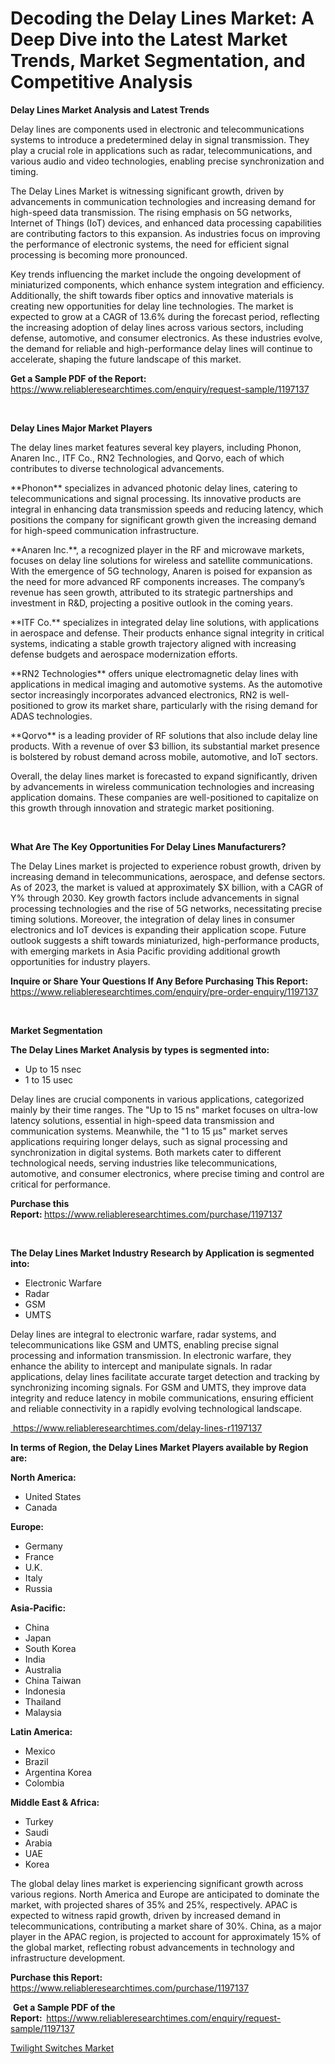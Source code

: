 <p><h1>Decoding the Delay Lines Market: A Deep Dive into the Latest Market Trends, Market Segmentation, and Competitive Analysis</h1></p><p><strong>Delay Lines Market Analysis and Latest Trends</strong></p>
<p><p>Delay lines are components used in electronic and telecommunications systems to introduce a predetermined delay in signal transmission. They play a crucial role in applications such as radar, telecommunications, and various audio and video technologies, enabling precise synchronization and timing.</p><p>The Delay Lines Market is witnessing significant growth, driven by advancements in communication technologies and increasing demand for high-speed data transmission. The rising emphasis on 5G networks, Internet of Things (IoT) devices, and enhanced data processing capabilities are contributing factors to this expansion. As industries focus on improving the performance of electronic systems, the need for efficient signal processing is becoming more pronounced.</p><p>Key trends influencing the market include the ongoing development of miniaturized components, which enhance system integration and efficiency. Additionally, the shift towards fiber optics and innovative materials is creating new opportunities for delay line technologies. The market is expected to grow at a CAGR of 13.6% during the forecast period, reflecting the increasing adoption of delay lines across various sectors, including defense, automotive, and consumer electronics. As these industries evolve, the demand for reliable and high-performance delay lines will continue to accelerate, shaping the future landscape of this market.</p></p>
<p><strong>Get a Sample PDF of the Report:&nbsp;</strong> <a href="https://www.reliableresearchtimes.com/enquiry/request-sample/1197137?utm_campaign=2389&utm_medium=2&utm_source=Github&utm_content=ia&utm_term=10022025&utm_id=delay-lines">https://www.reliableresearchtimes.com/enquiry/request-sample/1197137</a></p>
<p>&nbsp;</p>
<p><strong>Delay Lines Major Market Players</strong></p>
<p><p>The delay lines market features several key players, including Phonon, Anaren Inc., ITF Co., RN2 Technologies, and Qorvo, each of which contributes to diverse technological advancements.</p><p>**Phonon** specializes in advanced photonic delay lines, catering to telecommunications and signal processing. Its innovative products are integral in enhancing data transmission speeds and reducing latency, which positions the company for significant growth given the increasing demand for high-speed communication infrastructure.</p><p>**Anaren Inc.**, a recognized player in the RF and microwave markets, focuses on delay line solutions for wireless and satellite communications. With the emergence of 5G technology, Anaren is poised for expansion as the need for more advanced RF components increases. The company’s revenue has seen growth, attributed to its strategic partnerships and investment in R&D, projecting a positive outlook in the coming years.</p><p>**ITF Co.** specializes in integrated delay line solutions, with applications in aerospace and defense. Their products enhance signal integrity in critical systems, indicating a stable growth trajectory aligned with increasing defense budgets and aerospace modernization efforts.</p><p>**RN2 Technologies** offers unique electromagnetic delay lines with applications in medical imaging and automotive systems. As the automotive sector increasingly incorporates advanced electronics, RN2 is well-positioned to grow its market share, particularly with the rising demand for ADAS technologies.</p><p>**Qorvo** is a leading provider of RF solutions that also include delay line products. With a revenue of over $3 billion, its substantial market presence is bolstered by robust demand across mobile, automotive, and IoT sectors.</p><p>Overall, the delay lines market is forecasted to expand significantly, driven by advancements in wireless communication technologies and increasing application domains. These companies are well-positioned to capitalize on this growth through innovation and strategic market positioning.</p></p>
<p>&nbsp;</p>
<p><strong>What Are The Key Opportunities For Delay Lines Manufacturers?</strong></p>
<p><p>The Delay Lines market is projected to experience robust growth, driven by increasing demand in telecommunications, aerospace, and defense sectors. As of 2023, the market is valued at approximately $X billion, with a CAGR of Y% through 2030. Key growth factors include advancements in signal processing technologies and the rise of 5G networks, necessitating precise timing solutions. Moreover, the integration of delay lines in consumer electronics and IoT devices is expanding their application scope. Future outlook suggests a shift towards miniaturized, high-performance products, with emerging markets in Asia Pacific providing additional growth opportunities for industry players.</p></p>
<p><strong>Inquire or Share Your Questions If Any Before Purchasing This Report:</strong> <a href="https://www.reliableresearchtimes.com/enquiry/pre-order-enquiry/1197137?utm_campaign=2389&utm_medium=2&utm_source=Github&utm_content=ia&utm_term=10022025&utm_id=delay-lines">https://www.reliableresearchtimes.com/enquiry/pre-order-enquiry/1197137</a></p>
<p>&nbsp;</p>
<p><strong>Market Segmentation</strong></p>
<p><strong>The Delay Lines Market Analysis by types is segmented into:</strong></p>
<p><ul><li>Up to 15 nsec</li><li>1 to 15 usec</li></ul></p>
<p><p>Delay lines are crucial components in various applications, categorized mainly by their time ranges. The "Up to 15 ns" market focuses on ultra-low latency solutions, essential in high-speed data transmission and communication systems. Meanwhile, the "1 to 15 µs" market serves applications requiring longer delays, such as signal processing and synchronization in digital systems. Both markets cater to different technological needs, serving industries like telecommunications, automotive, and consumer electronics, where precise timing and control are critical for performance.</p></p>
<p><strong>Purchase this Report:&nbsp;</strong><a href="https://www.reliableresearchtimes.com/purchase/1197137?utm_campaign=2389&utm_medium=2&utm_source=Github&utm_content=ia&utm_term=10022025&utm_id=delay-lines">https://www.reliableresearchtimes.com/purchase/1197137</a></p>
<p>&nbsp;</p>
<p><strong>The Delay Lines Market Industry Research by Application is segmented into:</strong></p>
<p><ul><li>Electronic Warfare</li><li>Radar</li><li>GSM</li><li>UMTS</li></ul></p>
<p><p>Delay lines are integral to electronic warfare, radar systems, and telecommunications like GSM and UMTS, enabling precise signal processing and information transmission. In electronic warfare, they enhance the ability to intercept and manipulate signals. In radar applications, delay lines facilitate accurate target detection and tracking by synchronizing incoming signals. For GSM and UMTS, they improve data integrity and reduce latency in mobile communications, ensuring efficient and reliable connectivity in a rapidly evolving technological landscape.</p></p>
<p><a href="https://www.reliableresearchtimes.com/delay-lines-r1197137?utm_campaign=2389&utm_medium=2&utm_source=Github&utm_content=ia&utm_term=10022025&utm_id=delay-lines">&nbsp;https://www.reliableresearchtimes.com/delay-lines-r1197137</a></p>
<p><strong>In terms of Region, the Delay Lines Market Players available by Region are:</strong></p>
<p>
    <p> <strong> North America: </strong>
        <ul>
            <li>United States</li>
            <li>Canada</li>
        </ul>
        </p> 
    <p> <strong> Europe: </strong>
        <ul>
            <li>Germany</li>
            <li>France</li>
            <li>U.K.</li>
            <li>Italy</li>
            <li>Russia</li>
        </ul>
        </p> 
    <p> <strong> Asia-Pacific: </strong>
        <ul>
            <li>China</li>
            <li>Japan</li>
            <li>South Korea</li>
            <li>India</li>
            <li>Australia</li>
            <li>China Taiwan</li>
            <li>Indonesia</li>
            <li>Thailand</li>
            <li>Malaysia</li>
        </ul>
        </p> 
    <p> <strong> Latin America: </strong>
        <ul>
            <li>Mexico</li>
            <li>Brazil</li>
            <li>Argentina Korea</li>
            <li>Colombia</li>
        </ul>
        </p> 
    <p> <strong> Middle East & Africa: </strong>
        <ul>
            <li>Turkey</li>
            <li>Saudi</li>
            <li>Arabia</li>
            <li>UAE</li>
            <li>Korea</li>
        </ul>
    </p>
    </p>
<p><p>The global delay lines market is experiencing significant growth across various regions. North America and Europe are anticipated to dominate the market, with projected shares of 35% and 25%, respectively. APAC is expected to witness rapid growth, driven by increased demand in telecommunications, contributing a market share of 30%. China, as a major player in the APAC region, is projected to account for approximately 15% of the global market, reflecting robust advancements in technology and infrastructure development.</p></p>
<p><strong>Purchase this Report: </strong><a href="https://www.reliableresearchtimes.com/purchase/1197137?utm_campaign=2389&utm_medium=2&utm_source=Github&utm_content=ia&utm_term=10022025&utm_id=delay-lines">https://www.reliableresearchtimes.com/purchase/1197137</a></p>
<p>&nbsp;<strong>Get a Sample PDF of the Report:&nbsp;&nbsp;</strong><a href="https://www.reliableresearchtimes.com/enquiry/request-sample/1197137?utm_campaign=2389&utm_medium=2&utm_source=Github&utm_content=ia&utm_term=10022025&utm_id=delay-lines">https://www.reliableresearchtimes.com/enquiry/request-sample/1197137</a></p>
<p><strong></strong></p>
<p><p><a href="https://github.com/pelahotayabe/Market-Research-Report-List-1/blob/main/twilight-switches-market.md?utm_campaign=2389&utm_medium=2&utm_source=Github&utm_content=ia&utm_term=10022025&utm_id=delay-lines">Twilight Switches Market</a></p></p>